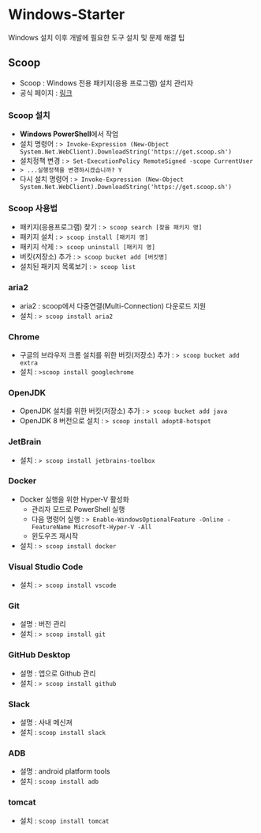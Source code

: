 # Windows-Starter
Windows 설치 이후 개발에 필요한 도구 설치 및 문제 해결 팁 

## Scoop
* Scoop : Windows 전용 패키지(응용 프로그램) 설치 관리자
* 공식 페이지 : [링크](https://scoop.sh/)

### Scoop 설치
* <b>Windows PowerShell</b>에서 작업 
* 설치 명령어 : `> Invoke-Expression (New-Object System.Net.WebClient).DownloadString('https://get.scoop.sh')`
* 설치정책 변경 : `> Set-ExecutionPolicy RemoteSigned -scope CurrentUser`
* `> ...실행정책을 변경하시겠습니까? Y`
* 다시 설치 명령어 : `> Invoke-Expression (New-Object System.Net.WebClient).DownloadString('https://get.scoop.sh')`

### Scoop 사용법
* 패키지(응용프로그램) 찾기 : `> scoop search [찾을 패키지 명]`
* 패키지 설치 : `> scoop install [패키지 명]`
* 패키지 삭제 : `> scoop uninstall [패키지 명]`
* 버킷(저장소) 추가 : `> scoop bucket add [버킷명]`
* 설치된 패키지 목록보기 : `> scoop list`

### aria2
* aria2 : scoop에서 다중연결(Multi-Connection) 다운로드 지원
* 설치 : `> scoop install aria2`

### Chrome
* 구글의 브라우저 크롬 설치를 위한 버킷(저장소) 추가 : `> scoop bucket add extra`
* 설치 : `>scoop install googlechrome`

### OpenJDK 
* OpenJDK 설치를 위한 버킷(저장소) 추가 : `> scoop bucket add java`
* OpenJDK 8 버전으로 설치 : `> scoop install adopt8-hotspot`

### JetBrain 
* 설치 : `> scoop install jetbrains-toolbox`

### Docker
* Docker 실행을 위한 Hyper-V 활성화 
  - 관리자 모드로 PowerShell 실행
  - 다음 명령어 실행 : `> Enable-WindowsOptionalFeature -Online -FeatureName Microsoft-Hyper-V -All`
  - 윈도우즈 재시작
* 설치 : `> scoop install docker`

### Visual Studio Code
* 설치 : `> scoop install vscode`

### Git
* 설명 : 버전 관리
* 설치 : `> scoop install git`

### GitHub Desktop 
* 설명 : 앱으로 Github 관리 
* 설치 : `> scoop install github`

### Slack
* 설명 : 사내 메신져
* 설치 : `scoop install slack`

### ADB
* 설명 : android platform tools
* 설치 : `scoop install adb`

### tomcat
* 설치 : `scoop install tomcat`
